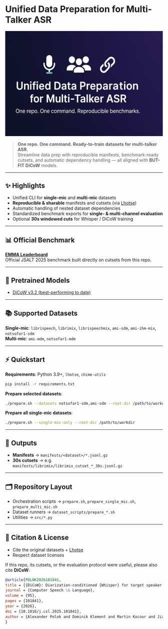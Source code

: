 # Unified Data Preparation for Multi-Talker ASR  

![Banner](./banner.png)

> **One repo. One command. Ready-to-train datasets for multi-talker ASR.**  
> Streamline data prep with reproducible manifests, benchmark-ready cutsets, and automatic dependency handling — all aligned with **BUT-FIT DiCoW** models.

---

## ✨ Highlights
- Unified CLI for **single-mic** and **multi-mic** datasets  
- **Reproducible & sharable** manifests and cutsets (via [Lhotse](https://github.com/lhotse-speech/lhotse))  
- Automatic handling of nested dataset dependencies  
- Standardized benchmark exports for **single- & multi-channel evaluation**  
- Optional **30s windowed cuts** for Whisper / DiCoW training  

---

## 📊 Official Benchmark
**[EMMA Leaderboard](https://huggingface.co/spaces/BUT-FIT/EMMA_leaderboard)**  
Official JSALT 2025 benchmark built directly on cutsets from this repo.  

---

## 🧩 Pretrained Models
- [DiCoW v3.2 (best-performing to date)](https://huggingface.co/BUT-FIT/DiCoW_v3_2)  

---

## 📚 Supported Datasets
**Single-mic**: `librispeech`, `librimix`, `librispeechmix`, `ami-sdm`, `ami-ihm-mix`, `notsofar1-sdm`  
**Multi-mic**: `ami-mdm`, `notsofar1-mdm`  

---

## ⚡ Quickstart
**Requirements**: Python 3.9+, `lhotse`, `chime-utils`  
```bash
pip install -r requirements.txt
````

**Prepare selected datasets**:

```bash
./prepare.sh --datasets notsofar1-sdm,ami-sdm --root-dir /path/to/workdir
```

**Prepare all single-mic datasets**:

```bash
./prepare.sh --single-mic-only --root-dir /path/to/workdir
```

---

## 📂 Outputs

* **Manifests** → `manifests/<dataset>/*.jsonl.gz`
* **30s cutsets** → e.g. `manifests/librimix/librimix_cutset_*_30s.jsonl.gz`

---

## 🗂 Repository Layout

* Orchestration scripts → `prepare.sh`, `prepare_single_mic.sh`, `prepare_multi_mic.sh`
* Dataset runners → `dataset_scripts/prepare_*.sh`
* Utilities → `src/*.py`

---

## 📖 Citation & License

* Cite the original datasets + [Lhotse](https://github.com/lhotse-speech/lhotse)
* Respect dataset licenses

If this repo, its cutsets, or the evaluation protocol were useful, please also cite **DiCoW**:

```bibtex
@article{POLOK2026101841,
title = {{DiCoW}: Diarization-conditioned {Whisper} for target speaker automatic speech recognition},
journal = {Computer Speech \& Language},
volume = {95},
pages = {101841},
year = {2026},
doi = {10.1016/j.csl.2025.101841},
author = {Alexander Polok and Dominik Klement and Martin Kocour and Jiangyu Han and Federico Landini and Bolaji Yusuf and Matthew Wiesner and Sanjeev Khudanpur and Jan Černocký and Lukáš Burget}
}
```

